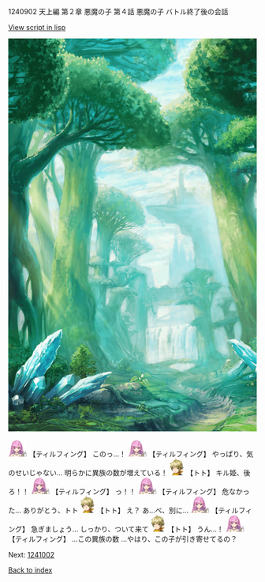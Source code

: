 1240902 天上編 第２章 悪魔の子 第４話 悪魔の子 バトル終了後の会話

[View script in lisp](../scripts/1240902.txt)

![forest.png](../images/backgrounds/forest.png)

<img src="../images/units/24.png" alt="24.png" height="34"/>
【ティルフィング】
このっ…！

<img src="../images/units/24.png" alt="24.png" height="34"/>
【ティルフィング】
やっぱり、気のせいじゃない…
明らかに異族の数が増えている！

<img src="../images/units/4.png" alt="4.png" height="34"/>
【トト】
キル姫、後ろ！！

<img src="../images/units/24.png" alt="24.png" height="34"/>
【ティルフィング】
っ！！

<img src="../images/units/24.png" alt="24.png" height="34"/>
【ティルフィング】
危なかった…
ありがとう、トト

<img src="../images/units/4.png" alt="4.png" height="34"/>
【トト】
え？
あ…べ、別に…

<img src="../images/units/24.png" alt="24.png" height="34"/>
【ティルフィング】
急ぎましょう…
しっかり、ついて来て

<img src="../images/units/4.png" alt="4.png" height="34"/>
【トト】
うん…！

<img src="../images/units/24.png" alt="24.png" height="34"/>
【ティルフィング】
…この異族の数
…やはり、この子が引き寄せてるの？

Next: [1241002](1241002.md)

[Back to index](index.md)
